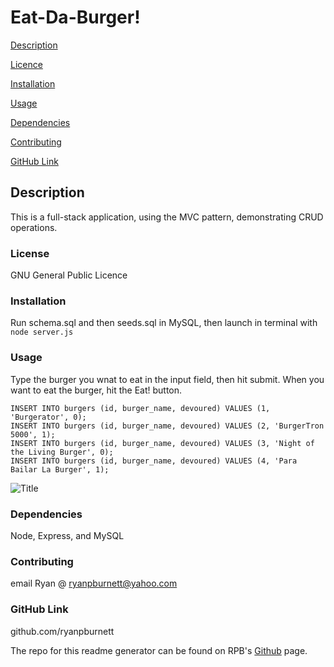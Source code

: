 # Eat-Da-Burger!

[Description](#description)

[Licence](#license)

[Installation](#installation)

[Usage](#usage)

[Dependencies](#dependencies)

[Contributing](#contributing)

[GitHub Link](#github-link)


## Description
This is a full-stack application, using the MVC pattern, demonstrating CRUD operations.  

### License
GNU General Public Licence

### Installation
Run schema.sql and then seeds.sql in MySQL, then launch in terminal with ```node server.js```

### Usage
Type the burger you wnat to eat in the input field, then hit submit.  When you want to eat the burger, hit the Eat! button.  

```
INSERT INTO burgers (id, burger_name, devoured) VALUES (1, 'Burgerator', 0);
INSERT INTO burgers (id, burger_name, devoured) VALUES (2, 'BurgerTron 5000', 1);
INSERT INTO burgers (id, burger_name, devoured) VALUES (3, 'Night of the Living Burger', 0);
INSERT INTO burgers (id, burger_name, devoured) VALUES (4, 'Para Bailar La Burger', 1);
```

![Title](./burger.bmp)

### Dependencies
Node, Express, and MySQL

### Contributing
email Ryan @ ryanpburnett@yahoo.com

### GitHub Link
github.com/ryanpburnett

The repo for this readme generator can be found on RPB's [Github](https://github.com/ryanpburnett/readme-generator) page.